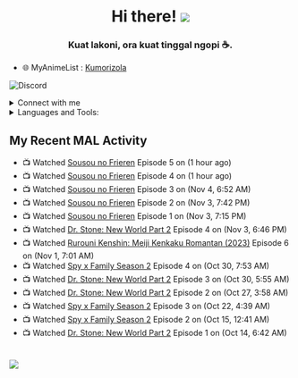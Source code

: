 <h1 align="center">Hi there! <img src="https://media.giphy.com/media/hvRJCLFzcasrR4ia7z/giphy.gif" width="25px"> </h1>
<h3 align="center">Kuat lakoni, ora kuat tinggal ngopi ☕.</h3>

- 🌐 MyAnimeList : [Kumorizola](https://myanimelist.net/animelist/Kumorizola)

![Discord](https://discord.c99.nl/widget/theme-3/761213268009943051.png)
<details>
      <summary>Connect with me</summary>
    <p align="left">
        <a href="https://www.facebook.com/kumori.hartley.1" target="blank"><img align="center"
                src="https://raw.githubusercontent.com/rahuldkjain/github-profile-readme-generator/master/src/images/icons/Social/facebook.svg"
                alt="kumori hartley" height="30" width="40" /></a>
        <a href="https://www.instagram.com/kumorizola/" target="blank"><img align="center"
                src="https://raw.githubusercontent.com/rahuldkjain/github-profile-readme-generator/master/src/images/icons/Social/instagram.svg"
                alt="kumorizola" height="30" width="40" /></a>
        <a href="https://discord.com" target="blank"><img align="center"
                src="https://raw.githubusercontent.com/rahuldkjain/github-profile-readme-generator/master/src/images/icons/Social/discord.svg"
                alt="Kumori#5882" height="30" width="40" /></a>
    </p>
</details>

<details>
    <summary align="left">Languages and Tools:</summary>
<p align="left">
      <a href="https://www.w3schools.com/css/" target="_blank">
        <img src="https://raw.githubusercontent.com/devicons/devicon/master/icons/css3/css3-original-wordmark.svg"
            alt="css3" width="40" height="40" /> </a> <a href="https://www.w3.org/html/" target="_blank"> <img
            src="https://raw.githubusercontent.com/devicons/devicon/master/icons/html5/html5-original-wordmark.svg"
            alt="html5" width="40" height="40" /> </a> <a href="https://www.java.com" target="_blank"> <img
            src="https://raw.githubusercontent.com/devicons/devicon/master/icons/java/java-original.svg" alt="java"
            width="40" height="40" /> </a> <a href="https://developer.mozilla.org/en-US/docs/Web/JavaScript"
            target="_blank"> <img
            src="https://raw.githubusercontent.com/devicons/devicon/master/icons/javascript/javascript-original.svg"
            alt="javascript" width="40" height="40" /> </a> <a href="https://nodejs.org" target="_blank"> <img
            src="https://raw.githubusercontent.com/devicons/devicon/master/icons/nodejs/nodejs-original-wordmark.svg"
            alt="nodejs" width="40" height="40" /> </a> <a href="https://www.python.org" target="_blank"> <img
            src="https://raw.githubusercontent.com/devicons/devicon/master/icons/python/python-original.svg"
            alt="python" width="40" height="40" /> </a> <a href="https://www.typescriptlang.org/" target="_blank"> <img
            src="https://raw.githubusercontent.com/devicons/devicon/master/icons/typescript/typescript-original.svg" 
            alt="typescript" width="40" height="40" /> </a> <a href="https://www.photoshop.com/en" target="_blank"> <img
            src="https://upload.wikimedia.org/wikipedia/commons/a/af/Adobe_Photoshop_CC_icon.svg" alt="photoshop" width="40" height="40"/> </a>
            <a href="https://www.adobe.com/products/premiere.html" target="_blank"> <img
            src="https://upload.wikimedia.org/wikipedia/commons/4/40/Adobe_Premiere_Pro_CC_icon.svg" alt="Premiere pro" width="40" height="40"/> </a>
            <a href="https://www.adobe.com/in/products/illustrator.html" target="_blank"> <img 
            src="https://upload.wikimedia.org/wikipedia/commons/f/fb/Adobe_Illustrator_CC_icon.svg" alt="illustrator" width="40" height="40"/> </a>
      
 </details>
 
 <h2> My Recent MAL Activity</h2>
<!-- MAL_ACTIVITY:start -->

- 📺 Watched [Sousou no Frieren](https://MyAnimeList.net/anime.php?id=52991) Episode 5 on (1 hour ago)
- 📺 Watched [Sousou no Frieren](https://MyAnimeList.net/anime.php?id=52991) Episode 4 on (1 hour ago)
- 📺 Watched [Sousou no Frieren](https://MyAnimeList.net/anime.php?id=52991) Episode 3 on (Nov 4, 6:52 AM)
- 📺 Watched [Sousou no Frieren](https://MyAnimeList.net/anime.php?id=52991) Episode 2 on (Nov 3, 7:42 PM)
- 📺 Watched [Sousou no Frieren](https://MyAnimeList.net/anime.php?id=52991) Episode 1 on (Nov 3, 7:15 PM)
- 📺 Watched [Dr. Stone: New World Part 2](https://MyAnimeList.net/anime.php?id=55644) Episode 4 on (Nov 3, 6:46 PM)
- 📺 Watched [Rurouni Kenshin: Meiji Kenkaku Romantan (2023)](https://MyAnimeList.net/anime.php?id=50613) Episode 6 on (Nov 1, 7:01 AM)
- 📺 Watched [Spy x Family Season 2](https://MyAnimeList.net/anime.php?id=53887) Episode 4 on (Oct 30, 7:53 AM)
- 📺 Watched [Dr. Stone: New World Part 2](https://MyAnimeList.net/anime.php?id=55644) Episode 3 on (Oct 30, 5:55 AM)
- 📺 Watched [Dr. Stone: New World Part 2](https://MyAnimeList.net/anime.php?id=55644) Episode 2 on (Oct 27, 3:58 AM)
- 📺 Watched [Spy x Family Season 2](https://MyAnimeList.net/anime.php?id=53887) Episode 3 on (Oct 22, 4:39 AM)
- 📺 Watched [Spy x Family Season 2](https://MyAnimeList.net/anime.php?id=53887) Episode 2 on (Oct 15, 12:41 AM)
- 📺 Watched [Dr. Stone: New World Part 2](https://MyAnimeList.net/anime.php?id=55644) Episode 1 on (Oct 14, 6:42 AM)

<!-- MAL_ACTIVITY:end -->

  
<h2 align="left"> <img src="https://media.discordapp.net/attachments/918405470073520168/919220018355523584/ezgif.com-gif-maker_1.gif">
